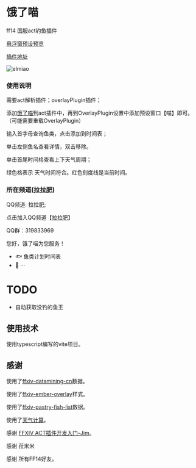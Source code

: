 # 饿了喵

ff14 国服act钓鱼插件

[悬浮窗预设预览](https://ffxiv.loli.monster/)

[插件地址](https://github.com/kokolokksk/ACT-P-CAT/releases/tag/0.0.1)

![elmiao](https://github.com/kokolokksk/fish-ffxiv-plugin/assets/12725100/9170fc3e-cc7c-43d2-b68d-65ac11ad9524)

### 使用说明

需要act解析插件；overlayPlugin插件；

添加[饿了喵](https://github.com/kokolokksk/ACT-P-CAT/releases/tag/0.0.1)到act插件中，再到OverlayPlugin设置中添加预设窗口【喵】即可。（可能需要重载OverlayPlugin）

输入首字母查询鱼类，点击添加到时间表；

单击左侧鱼名查看详情，双击移除。

单击首尾时间格查看上下天气周期；

绿色格表示 天气时间符合。红色刻度线是当前时间。
### 所在频道(拉拉肥)

QQ频道: 拉拉肥;

点击加入QQ频道【[拉拉肥](https://qun.qq.com/qqweb/qunpro/share?_wv=3&_wwv=128&appChannel=share&inviteCode=3XQuR&businessType=9&from=181074&biz=ka&shareSource=5)】

QQ群：319833969

您好，饿了喵为您服务！
- 🐟  鱼类计划时间表
- 👴  ···

# TODO
- 自动获取没钓的鱼王

## 使用技术
使用typescript编写的vite项目。

## 感谢
使用了[ffxiv-datamining-cn](https://github.com/thewakingsands/ffxiv-datamining-cn)数据。

使用了[ffxiv-ember-overlay](https://github.com/GoldenChrysus/ffxiv-ember-overlay)样式。

使用了[ffxiv-pastry-fish-list](https://github.com/CodeZWT/ffxiv-pastry-fish-list)数据。

使用了[天气计算](https://gist.github.com/zyzsdy/ecf41a4cc04e2f95839a72291a207347#file-ffxiv-weather-js-L456)。

感谢 [FFXIV ACT插件开发入门-Jim](https://www.lotlab.org/2022/02/06/ffxiv-act-plugin-development-introduce/)。

感谢 菈米米

感谢 所有FF14好友。
